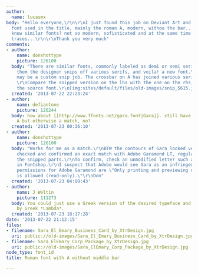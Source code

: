 ```yaml
---
author:
  name: lucasmx
body: "Hello everyone,\r\n\r\nI just found this job on Deviant Art and i loved the
  font used in the title, mainly the roman A, modern, withou the bar... does anyone
  know similar fonts? not so modern, sofisticated and at the same time with roman
  traces...\r\n\r\nThank you very much"
comments:
- author:
    name: donshottype
    picture: 126100
  body: "There are similar fonts, commonly labeled as demi or semi serif.\r\nTo make
    them the designer snips off various serifs, and voila! a new font.\r\nThis one
    may be a custom snip job. The crossbar on A has joined various serifs in the trashcan.
    \r\nCompare the snipped version on the lhs with the one on the rhs, which is probably
    the source font.\r\n[img:sites/default/files/old-images/snip_5615.jpg]\r\nDon"
  created: '2013-07-22 22:23:24'
- author:
    name: defiantone
    picture: 126244
  body: how about [[http://www.ffonts.net/gara.font|Gara]]. still have to snip the
    A but otherwise a match, no?
  created: '2013-07-23 00:36:10'
- author:
    name: donshottype
    picture: 126100
  body: "Works for me as a match.\r\nBTW the contours of Gara looked very familiar.\r\nI
    checked and confirmed an exact match with Adobe Garamond LT, regular, except for
    the snipped parts.\r\nTo confirm, check an unmodified letter such as g, or 5,
    in Fontshop.\r\nI suspect that Adobe would see Gara as an infringement. The embedding
    permissions for Adobe Garamond are \"Only printing and previewing of the document
    is allowed (read-only).\"\r\nDon"
  created: '2013-07-23 04:08:43'
- author:
    name: J Weltin
    picture: 111273
  body: You could just use a Greek version of the desired typeface and replace *A*
    by Greek *Lambda*.
  created: '2013-07-23 18:17:28'
date: '2013-07-22 21:12:15'
files:
- filename: Sara_El_Emary_Business_Card_by_XtrDesign.jpg
  uri: public://old-images/Sara_El_Emary_Business_Card_by_XtrDesign.jpg
- filename: Sara_ElEmary_Corp_Package_by_XtrDesign.jpg
  uri: public://old-images/Sara_ElEmary_Corp_Package_by_XtrDesign.jpg
node_type: font_id
title: Roman font with A without middle bar

---
```

